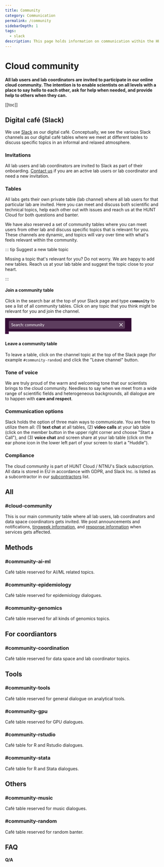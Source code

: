 ```yaml
---
title: Community
category: Communication
permalink: /community
sidebarDepth: 1
tags:
  - slack
description: This page holds information on communication within the HUNT Cloud community.
---
```


# Cloud community

**All lab users and lab coordinators are invited to participate in our online cloud community. The intention is to enable scientists on all levels with a place to say hello to each other, ask for help when needed, and provide help to others when they can.**

[[toc]]

## Digital café (Slack)

We use [Slack](https://slack.com/) as our digital café. Conceptually, we see the various Slack channels as our digital café tables where we meet at different tables to discuss specific topics in an informal and relaxed atmosphere.

### Invitations

All lab users and lab coordinators are invited to Slack as part of their onboarding. [Contact us](/contact) if you are an active lab users or lab coordinator and need a new invitation.

### Tables

All labs gets their own private table (lab channel) where all lab users for that particular lab are invited. Here you can meet and discuss both scientific and technical topics, help each other out with issues and reach us at the HUNT Cloud for both questions and banter.

We have also reserved a set of community tables where you can meet users from other lab and discuss specific topics that is relevant for you. These channels are dynamic, and topics will vary over time with what's feels relevant within the community.

::: tip Suggest a new table topic

Missing a topic that's relevant for you? Do not worry. We are happy to add new tables. Reach us at your lab table and suggest the topic close to your heart.

:::

#### Join a community table

Click in the search bar at the top of your Slack page and type **`community`** to see a list of all community tables. Click on any topic that you think might be relevant for you and join the channel.

![slack_search.png](./images/slack_search.png)

#### Leave a community table

To leave a table, click on the channel topic at the top of the Slack page (for example `#community-random`) and click the "Leave channel" button.

### Tone of voice

We are truly proud of the warm and welcoming tone that our scientists brings to the cloud community. Needless to say when we meet from a wide range of scientific fields and heterogeneous backgrounds, all dialogue are to happen with **care and respect**.

### Communication options

Slack holds the option of three main ways to communicate. You are free to utilize them all: (1) **text chat** at all tables, (2) **video calls** at your lab table (click on the member button in the upper right corner and choose "Start a Call"), and (3) **voice chat** and screen share at your lab table (click on the ear phone icon in the lower left part of your screen to start a "Huddle").

### Compliance

The cloud community is part of HUNT Cloud / NTNU's Slack subscription. All data is stored in EU in accordance with GDPR, and Slack Inc. is listed as a subcontractor in our [subcontractors](/subcontractors/) list.

## All

### #cloud-community

This is our main community table where all lab users, lab coordinators and data space coordinators gets invited. We post announcements and notifications, [tingweek information](/tingweek/), and [response information](/system-status/) when services gets affected.

## Methods

### #community-ai-ml

Café table reserved for AI/ML related topics.

### #community-epidemiology

Café table reserved for epidemiology dialogues.

### #community-genomics

Café table reserved for all kinds of genomics topics.

## For coordiantors

### #community-coordination

Café table reserved for data space and lab coordinator topics.

## Tools

### #community-tools

Café table reserved for general dialogue on analytical tools.

### #community-gpu

Café table reserved for GPU dialogues.

### #community-rstudio

Café table for R and Rstudio dialogues.

### #community-stata

Café table for R and Stata dialogues.

## Others

### #community-music

Café table reserved for music dialogues.

### #community-random

Café table reserved for random banter.

## FAQ

#### Q/A
